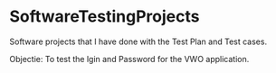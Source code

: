 # SoftwareTestingProjects
Software projects that I have done with the Test Plan and Test cases.

Objectie: To test the lgin and Password for the VWO application.
